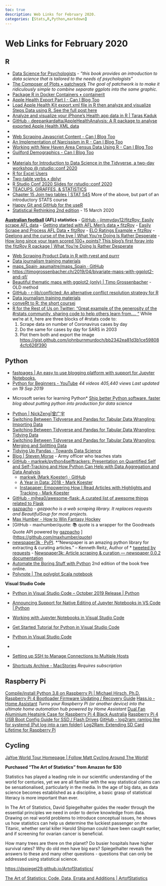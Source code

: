 ```yaml
---
toc: true
description: Web Links for February 2020.
categories: [Stats,R,Python,markdown]
---
```


# Web Links for February 2020

## R
- [Data Science for Psychologists](https://bookdown.org/hneth/ds4psy/)  - *”this book provides an introduction to data science that is tailored to the needs of psychologists”*
- [The Composer of Plots • patchwork](https://patchwork.data-imaginist.com) *The goal of patchwork is to make it ridiculously simple to combine separate ggplots into the same graphic.*
- [Package R in Docker Containers • containerit](https://o2r.info/containerit/)
- [Apple Health Export Part I - Can I Blog Too](https://www.johngoldin.com/post/2020-02-15-apple-health-export1/)
- [Load Apple Health Kit export.xml file in R then analyze and visualize Steps Data using R. See the full post here](https://gist.github.com/ryanpraski/ba9baee2583cfb1af88ca4ec62311a3d)
- [Analyze and visualize your iPhone’s Health app data in R | Taras Kaduk](https://taraskaduk.com/2019/03/23/apple-health/)
- [GitHub - deepankardatta/AppleHealthAnalysis: A R package to analyse exported Apple Health XML  data](https://github.com/deepankardatta/AppleHealthAnalysis)
- 
- [Web Scraping Javascript Content - Can I Blog Too](https://www.johngoldin.com/post/scraping_javascript/)
- [An Implementation of Narcissism in R - Can I Blog Too](https://www.johngoldin.com/post/2017-02-26-narcissism-in-r/#is-this-creepy)
- [Working with New Haven Area Census Data Using R - Can I Blog Too](https://www.johngoldin.com/post/new-haven-census-and-r/)
- [Guilford Demographics - Can I Blog Too](https://www.johngoldin.com/post/guilford-demographics/)
- 
- [Materials for Introduction to Data Science in the Tidyverse, a two-day workshop @ rstudio::conf 2020](https://github.com/rstudio-conf-2020/data-science-tidy)
- [R for Excel Users](https://rstudio-conf-2020.github.io/r-for-excel/)
- [Two-table verbs • dplyr](https://dplyr.tidyverse.org/articles/two-table.html)
- [R Studio Conf 2020 Slides for rstudio::conf 2020](https://github.com/EmilHvitfeldt/RStudioConf2020Slides)
- [TEACUPS, GIRAFFES, & STATISTICS](https://tinystats.github.io/teacups-giraffes-and-statistics/index.html)
- [Chapter 15 Join two tables | STAT 545](https://stat545.com/join-cheatsheet.html) More of the above, but part of an introductory STATS course
- [Happy Git and GitHub for the useR](https://happygitwithr.com)
- [Statistical Rethinking 2nd edition](https://xcelab.net/rm/statistical-rethinking/) - 15 March 2020

 **[Australian football](https://en.wikipedia.org/wiki/Australian_rules_football)  (AFL) statistics**
	- [GitHub - jimmyday12/fitzRoy: Easily scrape AFL data](https://github.com/jimmyday12/fitzRoy)
	- [Getting started with AFL Men’s data • fitzRoy](https://jimmyday12.github.io/fitzRoy/articles/mens-stats.html)
	- [Easily Scrape and Process AFL Data • fitzRoy](https://jimmyday12.github.io/fitzRoy/)
	- [ELO Ratings Example • fitzRoy](https://jimmyday12.github.io/fitzRoy/articles/elo-ratings-example.html)
	- [Geelong and the curse of the bye | What You’re Doing Is Rather Desperate](https://nsaunders.wordpress.com/2019/06/26/geelong-and-the-curse-of-the-bye/)
	- [How long since your team scored 100+ points? This blog’s first foray into the fitzRoy R package | What You’re Doing Is Rather Desperate](https://nsaunders.wordpress.com/2019/03/22/how-long-since-your-team-scored-100-points-this-blogs-first-foray-into-the-fitzroy-r-package/)
- [Web Scraping Product Data in R with rvest and purrr](https://www.business-science.io/code-tools/2019/10/07/rvest-web-scraping.html)
- [Data journalism training materials](http://mjwebster.github.io/DataJ/)
- [maps_Spain· aaumaitre/maps_Spain · GitHub](https://github.com/aaumaitre/maps_Spain/blob/master/README.md)
- https://timogrossenbacher.ch/2019/04/bivariate-maps-with-ggplot2-and-sf/
- [Beautiful thematic maps with ggplot2 (only) | Timo Grossenbacher](https://timogrossenbacher.ch/2016/12/beautiful-thematic-maps-with-ggplot2-only/) - OLD method
- [GitHub - r-lib/conflicted: An alternative conflict resolution strategy for R](https://github.com/r-lib/conflicted)
- [Data journalism training materials](http://mjwebster.github.io/DataJ/)
- [conveRt to R: the short course](http://chrishanretty.co.uk/conveRt/#1)j
- [R for the Rest of Us on Twitter: “Great example of the generosity of the #rstats community, sharing code to help others learn from.… “](https://twitter.com/rfortherest/status/1229812826736332800)
While we’re at it, here are three blocks of #rstats code to:
	1) Scrape data on number of Coronavirus cases by day
	2) Do the same for cases by day for SARS in 2003
	3) Plot them both and export the image
https://gist.github.com/johnburnmurdoch/bb2342ea81d3b1ce598084cfc626f390


## Python
- [fastpages | An easy to use blogging platform with support for Jupyter Notebooks.](https://fastpages.fast.ai)
- [Python for Beginners - YouTube](https://www.youtube.com/playlist?list=PLlrxD0HtieHhS8VzuMCfQD4uJ9yne1mE6) *44 videos 405,440 views Last updated on 19 Sep 2019*
*	Microsoft series for learning Python*
[Ship better Python software, faster](https://pythonspeed.com)  *blog about putting python into production for data science*
- [Python | NickZeng|曾广宇](https://blog.zenggyu.com/en/tags/python/)
- [Switching Between Tidyverse and Pandas for Tabular Data Wrangling: Importing Data](https://blog.zenggyu.com/en/post/2018-12-27/switching-between-tidyverse-and-pandas-for-tabular-data-wrangling-importing-data/)
- [Switching Between Tidyverse and Pandas for Tabular Data Wrangling: Tidying Data](https://blog.zenggyu.com/en/post/2019-01-02/switching-between-tidyverse-and-pandas-for-tabular-data-wrangling-tidying-data/)
- [Switching Between Tidyverse and Pandas for Tabular Data Wrangling: Merging and Splitting Data](https://blog.zenggyu.com/en/post/2019-01-03/switching-between-tidyverse-and-pandas-for-tabular-data-wrangling-merging-and-splitting-data/)
- [Tidying Up Pandas - Towards Data Science](https://towardsdatascience.com/tidying-up-pandas-4572bfa38776)
- [Blog | Steven Morse](https://stmorse.github.io/blog.html) - Army officer who teaches stats
- [GitHub - markwk/python4selftrackers: Presentation on Quantified Self and Self-Tracking and How Python Can Help with Data Aggregation and Data Analysis](https://github.com/markwk/python4selftrackers)
	- [markwk (Mark Koester) · GitHub](https://github.com/markwk/)
	- [A Year in Data: 2018 - Mark Koester](http://www.markwk.com/2019/01/year-in-data.html)
	- [Instapaper: Empowering How I Read Articles with Highlights and Tracking - Mark Koester](http://www.markwk.com/article-tracking-with-instapaper.html)
- [GitHub - mjhea0/awesome-flask: A curated list of awesome things related to Flask](https://github.com/mjhea0/awesome-flask)
- [gazpacho](https://gazpacho.xyz) - *gazpacho is a web scraping library. It replaces requests and BeautifulSoup for most projects.*
- [Max Humber - How to Win Fantasy Hockey](https://maxhumber.com/scraping_fantasy_hockey)
- [GitHub - maxhumber/quote: 📚 quote is a wrapper for the Goodreads Quote API powered by  [gazpacho](https://github.com/maxhumber/gazpacho) ](https://github.com/maxhumber/quote)
- [newspaper3k · PyPI](https://pypi.org/project/newspaper3k/).  *“Newspaper is an amazing python library for extracting & curating articles.” –    Kenneth Reitz, Author of  * [tweeted by](https://twitter.com/kennethreitz/status/419520678862548992)  [requests](https://github.com/kennethreitz/requests)  - [Newspaper3k: Article scraping & curation — newspaper 0.0.2 documentation](https://newspaper.readthedocs.io/en/latest/)
- [Automate the Boring Stuff with Python](https://automatetheboringstuff.com) 2nd edition of the book free online.
- [Polynote | The polyglot Scala notebook](https://polynote.org)

**Visual Studio Code**
- [Python in Visual Studio Code – October 2019 Release | Python](https://devblogs.microsoft.com/python/python-in-visual-studio-code-october-2019-release/)
- [Announcing Support for Native Editing of Jupyter Notebooks in VS Code | Python](https://devblogs.microsoft.com/python/announcing-support-for-native-editing-of-jupyter-notebooks-in-vs-code/)
- [Working with Jupyter Notebooks in Visual Studio Code](https://code.visualstudio.com/docs/python/jupyter-support)
- [Get Started Tutorial for Python in Visual Studio Code](https://code.visualstudio.com/docs/python/python-tutorial#_prerequisites)
- [Python in Visual Studio Code](https://code.visualstudio.com/docs/languages/python)
- 


- [Setting up SSH to Manage Connections to Multiple Hosts](https://blog.zenggyu.com/en/post/2019-03-31/setting-up-ssh-to-manage-connections-to-multiple-hosts/)
- [Shortcuts Archive - MacStories](https://www.macstories.net/shortcuts/) *Requires subscription*

## Raspberry Pi
[Compile/install Python 3.8 on Raspberry Pi | Michael Hirsch, Ph.D.](https://www.scivision.dev/compile-install-python-beta-raspberry-pi/)
[Raspberry Pi 4 Bootloader Firmware Updating / Recovery Guide](https://jamesachambers.com/raspberry-pi-4-bootloader-firmware-updating-recovery-guide/)
[Hass.io - Home Assistant](https://www.home-assistant.io/hassio/)
*Turns your Raspberry Pi (or another device) into the ultimate home automation hub powered by Home Assistant*
[Dual Fan Aluminium Heatsink Case for Raspberry Pi 4 Black Australia](https://core-electronics.com.au/dual-fan-aluminium-heatsink-case-for-raspberry-pi-4-black.html)
[Raspberry Pi 4 USB Boot Config Guide for SSD / Flash Drives](https://jamesachambers.com/raspberry-pi-4-usb-boot-config-guide-for-ssd-flash-drives/)
[GitHub  - log2ram: ramlog like for systemd (Put log into a ram folder)](https://github.com/azlux/log2ram)
[Log2Ram: Extending SD Card Lifetime for Raspberry Pi](https://mcuoneclipse.com/2019/04/01/log2ram-extending-sd-card-lifetime-for-raspberry-pi-lorawan-gateway/)

## **Cycling**
[JaYoe World Tour Homepage | Follow Matt Cycling Around The World!](https://jayoe.com)

**Purchased “The Art of Statistics” from Amazon for $30**

Statistics has played a leading role in our scientific understanding of the world for centuries, yet we are all familiar with the way statistical claims can be sensationalised, particularly in the media. In the age of big data, as data science becomes established as a discipline, a basic grasp of statistical literacy is more important than ever.

In The Art of Statistics, David Spiegelhalter guides the reader through the essential principles we need in order to derive knowledge from data. Drawing on real world problems to introduce conceptual issues, he shows us how statistics can help us determine the luckiest passenger on the Titanic, whether serial killer Harold Shipman could have been caught earlier, and if screening for ovarian cancer is beneficial.

How many trees are there on the planet? Do busier hospitals have higher survival rates? Why do old men have big ears? Spiegelhalter reveals the answers to these and many other questions - questions that can only be addressed using statistical science.

https://dspiegel29.github.io/ArtofStatistics/

[The Art of Statistics: Code, Data, Errata and Additions | ArtofStatistics](https://dspiegel29.github.io/ArtofStatistics/)
